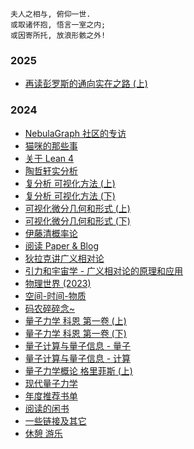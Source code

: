 
```
夫人之相与, 俯仰一世.
或取诸怀抱, 悟言一室之内;
或因寄所托, 放浪形骸之外!
```

### 2025

- [再读彭罗斯的通向实在之路 (上)](2025/physics-road-to-reality-1.md)

### 2024

- [NebulaGraph 社区的专访](https://mp.weixin.qq.com/s/cKcmK3Cpvq870sTSyCVOiw)
- [猫咪的那些事](2024/cat.md)
- [关于 Lean 4](2024/lean.md)
- [陶哲轩实分析](2024/math-analysis.md)
- [复分析 可视化方法 (上)](2024/math-complex-analysis-1.md)
- [复分析 可视化方法 (下)](2024/math-complex-analysis-2.md)
- [可视化微分几何和形式 (上)](2024/math-differential-geometry-1.md)
- [可视化微分几何和形式 (下)](2024/math-differential-geometry-2.md)
- [伊藤清概率论](2024/math-ito.md)
- [阅读 Paper & Blog](2024/paper-blog.md)
- [狄拉克讲广义相对论](2024/physics-dirac.md)
- [引力和宇宙学 - 广义相对论的原理和应用](2024/physics-gravitation-cosmology.md)
- [物理世界 (2023)](2024/physics-introduction.md)
- [空间-时间-物质](2024/physics-space-time-matter.md)
- [码农碎碎念~](2024/programming.md)
- [量子力学 科恩 第一卷 (上)](2024/quantum-1-1.md)
- [量子力学 科恩 第一卷 (下)](2024/quantum-1-2.md)
- [量子计算与量子信息 - 量子](2024/quantum-computation-1.md)
- [量子计算与量子信息 - 计算](2024/quantum-computation-2.md)
- [量子力学概论 格里菲斯 (上)](2024/quantum-introduction-1.md)
- [现代量子力学](2024/quantum-modern.md)
- [年度推荐书单](2024/reading-recommended.md)
- [阅读的闲书](2024/reading.md)
- [一些链接及其它](2024/references.md)
- [休憩 游乐](2024/rest.md)
